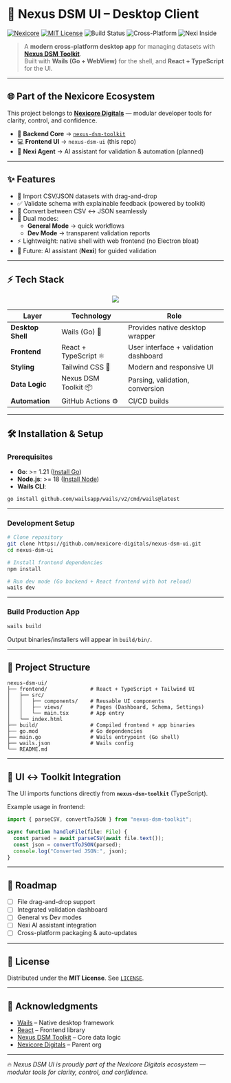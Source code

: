 # 🚀 Nexus DSM UI – Desktop Client

[![Nexicore](https://img.shields.io/badge/Org-Nexicore%20Digitals-gold?style=flat&logo=github&logoColor=white)](https://github.com/nexicore-digitals) [![MIT License](https://img.shields.io/badge/license-MIT-blue.svg)](LICENSE) ![Build Status](https://img.shields.io/badge/build-passing-brightgreen) ![Cross-Platform](https://img.shields.io/badge/platform-win%20%7C%20mac%20%7C%20linux-lightgrey) ![Nexi Inside](https://img.shields.io/badge/Nexi-AI-blue)  

> A **modern cross-platform desktop app** for managing datasets with [**Nexus DSM Toolkit**](https://github.com/nexicore-digitals/nexus-dsm-toolkit).  
> Built with **Wails (Go + WebView)** for the shell, and **React + TypeScript** for the UI.

---

## 🌐 Part of the Nexicore Ecosystem

This project belongs to [**Nexicore Digitals**](https://github.com/nexicore-digitals) — modular developer tools for clarity, control, and confidence.

- 🧩 **Backend Core** → [`nexus-dsm-toolkit`](https://github.com/nexicore-digitals/nexus-dsm-toolkit)  
- 💻 **Frontend UI** → `nexus-dsm-ui` (this repo)  
- 🤖 **Nexi Agent** → AI assistant for validation & automation (planned)  

---

## ✨ Features

- 📂 Import CSV/JSON datasets with drag-and-drop  
- ✅ Validate schema with explainable feedback (powered by toolkit)  
- 🔁 Convert between CSV ↔ JSON seamlessly  
- 🧾 Dual modes:  
  - **General Mode** → quick workflows  
  - **Dev Mode** → transparent validation reports  
- ⚡ Lightweight: native shell with web frontend (no Electron bloat)  
- 🔮 Future: AI assistant (**Nexi**) for guided validation  

---

## ⚡ Tech Stack

<p align="center">
  <img src="https://skillicons.dev/icons?i=go,ts,react,tailwind,html,css,githubactions" />
</p>

| Layer            | Technology                | Role                                  |
|------------------|---------------------------|---------------------------------------|
| **Desktop Shell** | Wails (Go) 🐹             | Provides native desktop wrapper        |
| **Frontend**     | React + TypeScript ⚛️     | User interface + validation dashboard |
| **Styling**      | Tailwind CSS 🎨           | Modern and responsive UI              |
| **Data Logic**   | Nexus DSM Toolkit 📦      | Parsing, validation, conversion       |
| **Automation**   | GitHub Actions ⚙️         | CI/CD builds                          |

---

## 🛠️ Installation & Setup

### Prerequisites

- **Go**: >= 1.21 ([Install Go](https://go.dev/dl/))  
- **Node.js**: >= 18 ([Install Node](https://nodejs.org))  
- **Wails CLI**:  

```bash
go install github.com/wailsapp/wails/v2/cmd/wails@latest
````

---

### Development Setup

```bash
# Clone repository
git clone https://github.com/nexicore-digitals/nexus-dsm-ui.git
cd nexus-dsm-ui

# Install frontend dependencies
npm install

# Run dev mode (Go backend + React frontend with hot reload)
wails dev
```

---

### Build Production App

```bash
wails build
```

Output binaries/installers will appear in `build/bin/`.

---

## 📂 Project Structure

```text
nexus-dsm-ui/
├── frontend/              # React + TypeScript + Tailwind UI
│   ├── src/
│   │   ├── components/    # Reusable UI components
│   │   ├── views/         # Pages (Dashboard, Schema, Settings)
│   │   └── main.tsx       # App entry
│   └── index.html
├── build/                 # Compiled frontend + app binaries
├── go.mod                 # Go dependencies
├── main.go                # Wails entrypoint (Go shell)
├── wails.json             # Wails config
└── README.md
```

---

## 🔌 UI ↔ Toolkit Integration

The UI imports functions directly from **`nexus-dsm-toolkit`** (TypeScript).

Example usage in frontend:

```ts
import { parseCSV, convertToJSON } from "nexus-dsm-toolkit";

async function handleFile(file: File) {
  const parsed = await parseCSV(await file.text());
  const json = convertToJSON(parsed);
  console.log("Converted JSON:", json);
}
```

---

## 📝 Roadmap

* [ ] File drag-and-drop support
* [ ] Integrated validation dashboard
* [ ] General vs Dev modes
* [ ] Nexi AI assistant integration
* [ ] Cross-platform packaging & auto-updates

---

## 📜 License

Distributed under the **MIT License**. See [`LICENSE`](LICENSE).

---

## 🙏 Acknowledgments

* [Wails](https://wails.io/) – Native desktop framework
* [React](https://react.dev/) – Frontend library
* [Nexus DSM Toolkit](https://github.com/nexicore-digitals/nexus-dsm-toolkit) – Core data logic
* [Nexicore Digitals](https://github.com/nexicore-digitals) – Parent org

---

🔥 *Nexus DSM UI is proudly part of the Nexicore Digitals ecosystem — modular tools for clarity, control, and confidence.*
